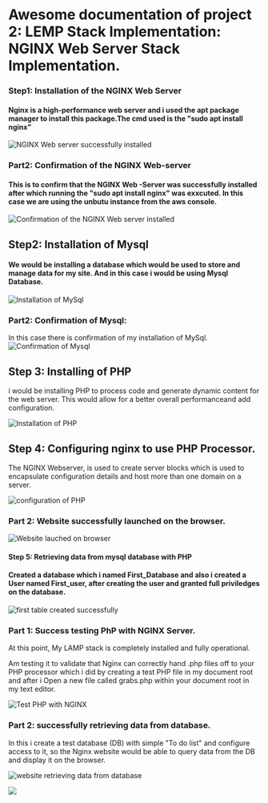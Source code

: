 # Awesome documentation of project 2: LEMP Stack Implementation: NGINX Web Server Stack Implementation.

### Step1: Installation of the NGINX Web Server 
#### Nginx is a high-performance web server and i used the apt package manager to install this package.The cmd used is the "sudo apt install nginx"

![NGINX Web server successfully installed](./Images/Installation_of_NGINX_Server_successful.png "NGINX succefully installed")

### Part2: Confirmation of the NGINX Web-server 

#### This is to confirm that the NGINX Web -Server was successfully installed after which running the "sudo apt install nginx" was exxcuted. In this case we are using the unbutu instance from  the aws console.

![Confirmation of the NGINX Web server installed](./Images/Confirmation_of_the_NGINX_Web_Server.png "NGINX Confirmation")

## Step2: Installation of Mysql

#### We would be installing a database which would be used to store and manage data for my site. And in this case i would be using Mysql Database.

 ![Installation of MySql](./Images/Installation_of%20_Mysql.png "MySql Installation")

### Part2: Confirmation of Mysql:

In this case there is confirmation of my installation of MySql.
![Confirmation of Mysql](./Images/Confirmation_of_Mysql.png "Confirmation of Mysql")


## Step 3: Installing of PHP  

i would be installing PHP to process code and generate dynamic content for the web server. This would allow for a better overall performanceand add configuration.

 ![Installation of PHP](./Images/PHP_Successfully_installed.png "php installation")

## Step 4: Configuring nginx to use PHP Processor.

The NGINX Webserver, is used to create server blocks which is used to encapsulate configuration details and host more than one domain on a server.

 ![configuration of PHP](./Images/Nginx_Webserver_Configured_successfully.png "NGINX Using Php Processor")

### Part 2: Website successfully launched on the browser.

 ![Website lauched on browser](./Images/LempStack_successful_LandingPage_Active.png "browser launched")

#### Step 5: Retrieving data from mysql database with PHP

#### Created a database which i named First_Database and also i created a User named First_user, after creating the user and granted full priviledges on the database.

![first table created successfully](./Images/FirstTable_Created_Successfully.png "First table and database")

### Part 1: Success testing PhP with NGINX Server.

At this point, My LAMP stack is completely installed and fully operational.

Am testing it to validate that Nginx can correctly hand .php files off to your PHP processor which i did by creating a test PHP file in my document root and after i Open a new file called grabs.php within your document root in my text editor.

![Test PHP with NGINX](./Images/Successfully_tested_the_PhP_with_NGINX.png "test confirmation with NGINX Server")


### Part 2: successfully retrieving data from database.

In this i create a test database (DB) with simple "To do list" and configure access to it, so the Nginx website would be able to query data from the DB and display it on the browser.

 ![website retrieving data from database](./Images/Successfully_retrieving_data_from_Mysql.png "success retieving data from database")





 ![](./Images/ "")